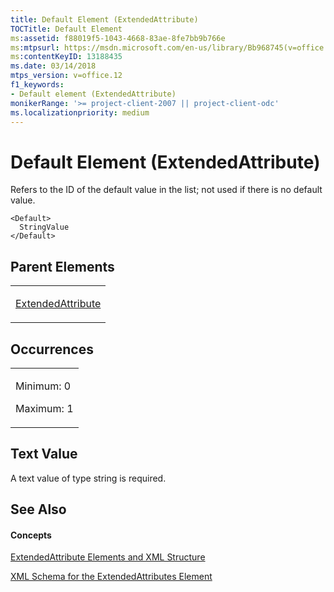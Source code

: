 ```yaml
---
title: Default Element (ExtendedAttribute)
TOCTitle: Default Element
ms:assetid: f88019f5-1043-4668-83ae-8fe7bb9b766e
ms:mtpsurl: https://msdn.microsoft.com/en-us/library/Bb968745(v=office.12)
ms:contentKeyID: 13188435
ms.date: 03/14/2018
mtps_version: v=office.12
f1_keywords:
- Default element (ExtendedAttribute)
monikerRange: '>= project-client-2007 || project-client-odc'
ms.localizationpriority: medium
---
```


# Default Element (ExtendedAttribute)




Refers to the ID of the default value in the list; not used if there is no default value.

    <Default>
      StringValue
    </Default>

## Parent Elements

<table>
<colgroup>
<col style="width: 100%" />
</colgroup>
<tbody>
<tr class="odd">
<td><p><a href="extendedattribute-element.md">ExtendedAttribute</a></p></td>
</tr>
</tbody>
</table>

## Occurrences

<table>
<colgroup>
<col style="width: 100%" />
</colgroup>
<tbody>
<tr class="odd">
<td><p>Minimum: 0</p>
<p>Maximum: 1</p></td>
</tr>
</tbody>
</table>

## Text Value

A text value of type string is required.

## See Also

#### Concepts

[ExtendedAttribute Elements and XML Structure](extendedattribute-elements-and-xml-structure.md)

[XML Schema for the ExtendedAttributes Element](xml-schema-for-the-extendedattributes-element.md)

